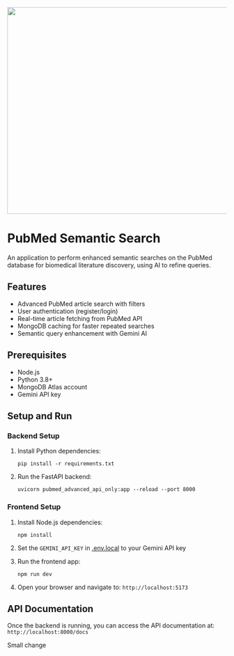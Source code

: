 <div align="center">
<img width="1200" height="475" alt="GHBanner" src="https://github.com/user-attachments/assets/0aa67016-6eaf-458a-adb2-6e31a0763ed6" />
</div>

# PubMed Semantic Search

An application to perform enhanced semantic searches on the PubMed database for biomedical literature discovery, using AI to refine queries.

## Features

- Advanced PubMed article search with filters
- User authentication (register/login)
- Real-time article fetching from PubMed API
- MongoDB caching for faster repeated searches
- Semantic query enhancement with Gemini AI

## Prerequisites

- Node.js
- Python 3.8+
- MongoDB Atlas account
- Gemini API key

## Setup and Run

### Backend Setup

1. Install Python dependencies:
   ```
   pip install -r requirements.txt
   ```

2. Run the FastAPI backend:
   ```
   uvicorn pubmed_advanced_api_only:app --reload --port 8000
   ```

### Frontend Setup

1. Install Node.js dependencies:
   ```
   npm install
   ```

2. Set the `GEMINI_API_KEY` in [.env.local](.env.local) to your Gemini API key

3. Run the frontend app:
   ```
   npm run dev
   ```

4. Open your browser and navigate to: `http://localhost:5173`

## API Documentation

Once the backend is running, you can access the API documentation at:
`http://localhost:8000/docs`

Small change